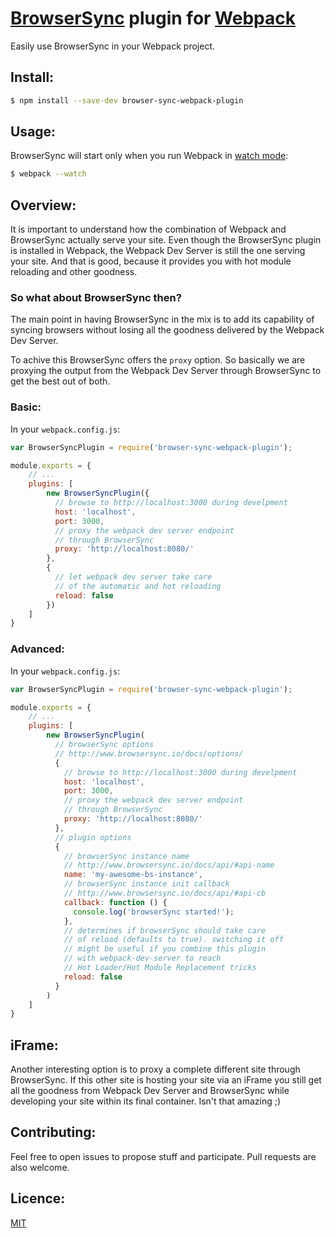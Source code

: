# [BrowserSync](http://www.browsersync.io/) plugin for [Webpack](http://webpack.github.io/)

Easily use BrowserSync in your Webpack project.

## Install:

```bash
$ npm install --save-dev browser-sync-webpack-plugin
```

## Usage:

BrowserSync will start only when you run Webpack in [watch mode](http://webpack.github.io/docs/tutorials/getting-started/#watch-mode):

```bash
$ webpack --watch
```

## Overview:

It is important to understand how the combination of Webpack and BrowserSync actually serve your site.
Even though the BrowserSync plugin is installed in Webpack, the Webpack Dev Server is still the one serving your site.
And that is good, because it provides you with hot module reloading and other goodness.

### So what about BrowserSync then?

The main point in having BrowserSync in the mix is to add its capability of syncing browsers
without losing all the goodness delivered by the Webpack Dev Server.

To achive this BrowserSync offers the `proxy` option. So basically we are proxying the output from the Webpack Dev Server
through BrowserSync to get the best out of both.

### Basic:

In your `webpack.config.js`:

```javascript
var BrowserSyncPlugin = require('browser-sync-webpack-plugin');

module.exports = {
    // ...
    plugins: [
        new BrowserSyncPlugin({
          // browse to http://localhost:3000 during develpment
          host: 'localhost',
          port: 3000,
          // proxy the webpack dev server endpoint
          // through BrowserSync 
          proxy: 'http://localhost:8080/'
        },
        {
          // let webpack dev server take care
          // of the automatic and hot reloading
          reload: false
        })
    ]
}
```

### Advanced:

In your `webpack.config.js`:

```javascript
var BrowserSyncPlugin = require('browser-sync-webpack-plugin');

module.exports = {
    // ...
    plugins: [
        new BrowserSyncPlugin(
          // browserSync options
          // http://www.browsersync.io/docs/options/
          {
            // browse to http://localhost:3000 during develpment
            host: 'localhost',
            port: 3000,
            // proxy the webpack dev server endpoint
            // through BrowserSync 
            proxy: 'http://localhost:8080/'
          },
          // plugin options
          {
            // browserSync instance name
            // http://www.browsersync.io/docs/api/#api-name
            name: 'my-awesome-bs-instance',
            // browserSync instance init callback
            // http://www.browsersync.io/docs/api/#api-cb
            callback: function () {
              console.log('browserSync started!');
            },
            // determines if browserSync should take care
            // of reload (defaults to true). switching it off
            // might be useful if you combine this plugin
            // with webpack-dev-server to reach
            // Hot Loader/Hot Module Replacement tricks
            reload: false
          }
        )
    ]
}
```

## iFrame:

Another interesting option is to proxy a complete different site through BrowserSync.
If this other site is hosting your site via an iFrame you still get all the goodness
from Webpack Dev Server and BrowserSync while developing your site within its final
container. Isn't that amazing ;)

## Contributing:

Feel free to open issues to propose stuff and participate. Pull requests are also welcome.

## Licence:

[MIT](http://en.wikipedia.org/wiki/MIT_License)
